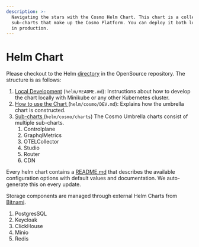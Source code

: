 ```yaml
---
description: >-
  Navigating the stars with the Cosmo Helm Chart. This chart is a collection of
  sub-charts that make up the Cosmo Platform. You can deploy it both locally and
  in production.
---
```


# Helm Chart

Please checkout to the Helm [directory](https://github.com/wundergraph/cosmo/tree/main/helm/cosmo) in the OpenSource repository. The structure is as follows:

1. [Local Development](https://github.com/wundergraph/cosmo/blob/main/helm/README.md) (`helm/README.md`): Instructions about how to develop the chart locally with Minikube or any other Kubernetes cluster.
2. [How to use the Chart ](https://github.com/wundergraph/cosmo/blob/main/helm/cosmo/README.md)(`helm/cosmo/DEV.md`): Explains how the umbrella chart is constructed.
3. [Sub-charts ](https://github.com/wundergraph/cosmo/tree/main/helm/cosmo/charts)(`helm/cosmo/charts`) The Cosmo Umbrella charts consist of multiple sub-charts.
   1. Controlplane
   2. GraphqlMetrics
   3. OTELCollector
   4. Studio
   5. Router
   6. CDN

Every helm chart contains a [README.md](https://github.com/wundergraph/cosmo/blob/main/helm/cosmo/README.md) that describes the available configuration options with default values and documentation. We auto-generate this on every update.

Storage components are managed through external Helm Charts from [Bitnami](https://artifacthub.io/packages/search?repo=bitnami\&sort=relevance\&page=1).

1. PostgresSQL
2. Keycloak
3. ClickHouse
4. Minio
5. Redis

